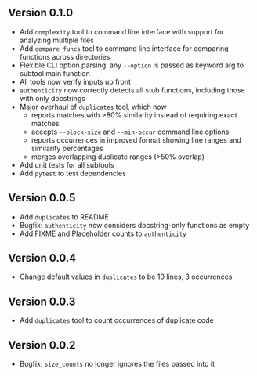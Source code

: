## Version 0.1.0
- Add `complexity` tool to command line interface with support for analyzing multiple files
- Add `compare_funcs` tool to command line interface for comparing functions across directories
- Flexible CLI option parsing: any `--option` is passed as keyword arg to subtool main function
- All tools now verify inputs up front
- `authenticity` now correctly detects all stub functions, including those with only docstrings
- Major overhaul of `duplicates` tool, which now
  - reports matches with >80% similarity instead of requiring exact matches
  - accepts `--block-size` and `--min-occur` command line options
  - reports occurrences in improved format showing line ranges and similarity percentages
  - merges overlapping duplicate ranges (>50% overlap)
- Add unit tests for all subtools
- Add `pytest` to test dependencies

## Version 0.0.5
- Add `duplicates` to README
- Bugfix: `authenticity` now considers docstring-only functions as empty
- Add FIXME and Placeholder counts to `authenticity`

## Version 0.0.4
- Change default values in `duplicates` to be 10 lines, 3 occurrences

## Version 0.0.3
- Add `duplicates` tool to count occurrences of duplicate code

## Version 0.0.2
- Bugfix: `size_counts` no longer ignores the files passed into it
